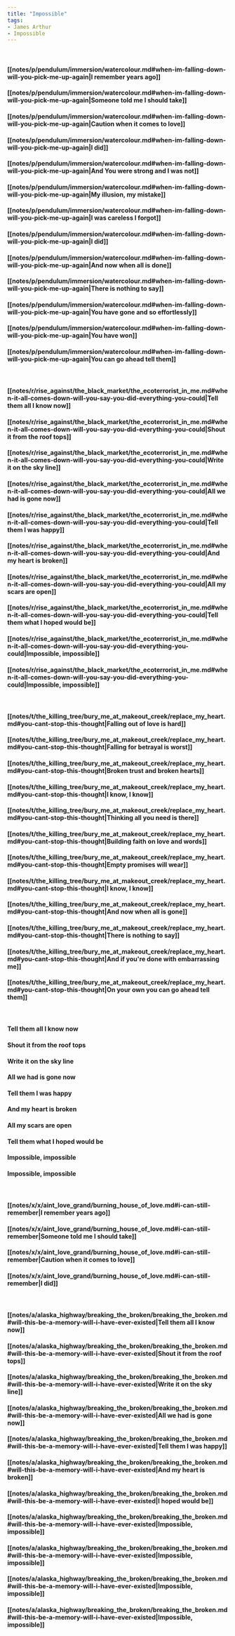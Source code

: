 ```yaml
---
title: "Impossible"
tags:
- James Arthur
- Impossible
---
```

&nbsp;
#### [[notes/p/pendulum/immersion/watercolour.md#when-im-falling-down-will-you-pick-me-up-again|I remember years ago]]
#### [[notes/p/pendulum/immersion/watercolour.md#when-im-falling-down-will-you-pick-me-up-again|Someone told me I should take]]
#### [[notes/p/pendulum/immersion/watercolour.md#when-im-falling-down-will-you-pick-me-up-again|Caution when it comes to love]]
#### [[notes/p/pendulum/immersion/watercolour.md#when-im-falling-down-will-you-pick-me-up-again|I did]]
#### [[notes/p/pendulum/immersion/watercolour.md#when-im-falling-down-will-you-pick-me-up-again|And You were strong and I was not]]
#### [[notes/p/pendulum/immersion/watercolour.md#when-im-falling-down-will-you-pick-me-up-again|My illusion, my mistake]]
#### [[notes/p/pendulum/immersion/watercolour.md#when-im-falling-down-will-you-pick-me-up-again|I was careless I forgot]]
#### [[notes/p/pendulum/immersion/watercolour.md#when-im-falling-down-will-you-pick-me-up-again|I did]]
#### [[notes/p/pendulum/immersion/watercolour.md#when-im-falling-down-will-you-pick-me-up-again|And now when all is done]]
#### [[notes/p/pendulum/immersion/watercolour.md#when-im-falling-down-will-you-pick-me-up-again|There is nothing to say]]
#### [[notes/p/pendulum/immersion/watercolour.md#when-im-falling-down-will-you-pick-me-up-again|You have gone and so effortlessly]]
#### [[notes/p/pendulum/immersion/watercolour.md#when-im-falling-down-will-you-pick-me-up-again|You have won]]
#### [[notes/p/pendulum/immersion/watercolour.md#when-im-falling-down-will-you-pick-me-up-again|You can go ahead tell them]]
&nbsp;
#### [[notes/r/rise_against/the_black_market/the_ecoterrorist_in_me.md#when-it-all-comes-down-will-you-say-you-did-everything-you-could|Tell them all I know now]]
#### [[notes/r/rise_against/the_black_market/the_ecoterrorist_in_me.md#when-it-all-comes-down-will-you-say-you-did-everything-you-could|Shout it from the roof tops]]
#### [[notes/r/rise_against/the_black_market/the_ecoterrorist_in_me.md#when-it-all-comes-down-will-you-say-you-did-everything-you-could|Write it on the sky line]]
#### [[notes/r/rise_against/the_black_market/the_ecoterrorist_in_me.md#when-it-all-comes-down-will-you-say-you-did-everything-you-could|All we had is gone now]]
#### [[notes/r/rise_against/the_black_market/the_ecoterrorist_in_me.md#when-it-all-comes-down-will-you-say-you-did-everything-you-could|Tell them I was happy]]
#### [[notes/r/rise_against/the_black_market/the_ecoterrorist_in_me.md#when-it-all-comes-down-will-you-say-you-did-everything-you-could|And my heart is broken]]
#### [[notes/r/rise_against/the_black_market/the_ecoterrorist_in_me.md#when-it-all-comes-down-will-you-say-you-did-everything-you-could|All my scars are open]]
#### [[notes/r/rise_against/the_black_market/the_ecoterrorist_in_me.md#when-it-all-comes-down-will-you-say-you-did-everything-you-could|Tell them what I hoped would be]]
#### [[notes/r/rise_against/the_black_market/the_ecoterrorist_in_me.md#when-it-all-comes-down-will-you-say-you-did-everything-you-could|Impossible, impossible]]
#### [[notes/r/rise_against/the_black_market/the_ecoterrorist_in_me.md#when-it-all-comes-down-will-you-say-you-did-everything-you-could|Impossible, impossible]]
&nbsp;
#### [[notes/t/the_killing_tree/bury_me_at_makeout_creek/replace_my_heart.md#you-cant-stop-this-thought|Falling out of love is hard]]
#### [[notes/t/the_killing_tree/bury_me_at_makeout_creek/replace_my_heart.md#you-cant-stop-this-thought|Falling for betrayal is worst]]
#### [[notes/t/the_killing_tree/bury_me_at_makeout_creek/replace_my_heart.md#you-cant-stop-this-thought|Broken trust and broken hearts]]
#### [[notes/t/the_killing_tree/bury_me_at_makeout_creek/replace_my_heart.md#you-cant-stop-this-thought|I know, I know]]
#### [[notes/t/the_killing_tree/bury_me_at_makeout_creek/replace_my_heart.md#you-cant-stop-this-thought|Thinking all you need is there]]
#### [[notes/t/the_killing_tree/bury_me_at_makeout_creek/replace_my_heart.md#you-cant-stop-this-thought|Building faith on love and words]]
#### [[notes/t/the_killing_tree/bury_me_at_makeout_creek/replace_my_heart.md#you-cant-stop-this-thought|Empty promises will wear]]
#### [[notes/t/the_killing_tree/bury_me_at_makeout_creek/replace_my_heart.md#you-cant-stop-this-thought|I know, I know]]
#### [[notes/t/the_killing_tree/bury_me_at_makeout_creek/replace_my_heart.md#you-cant-stop-this-thought|And now when all is gone]]
#### [[notes/t/the_killing_tree/bury_me_at_makeout_creek/replace_my_heart.md#you-cant-stop-this-thought|There is nothing to say]]
#### [[notes/t/the_killing_tree/bury_me_at_makeout_creek/replace_my_heart.md#you-cant-stop-this-thought|And if you're done with embarrassing me]]
#### [[notes/t/the_killing_tree/bury_me_at_makeout_creek/replace_my_heart.md#you-cant-stop-this-thought|On your own you can go ahead tell them]]
&nbsp;
#### Tell them all I know now
#### Shout it from the roof tops
#### Write it on the sky line
#### All we had is gone now
#### Tell them I was happy
#### And my heart is broken
#### All my scars are open
#### Tell them what I hoped would be
#### Impossible, impossible
#### Impossible, impossible
&nbsp;
#### [[notes/x/x/aint_love_grand/burning_house_of_love.md#i-can-still-remember|I remember years ago]]
#### [[notes/x/x/aint_love_grand/burning_house_of_love.md#i-can-still-remember|Someone told me I should take]]
#### [[notes/x/x/aint_love_grand/burning_house_of_love.md#i-can-still-remember|Caution when it comes to love]]
#### [[notes/x/x/aint_love_grand/burning_house_of_love.md#i-can-still-remember|I did]]
&nbsp;
#### [[notes/a/alaska_highway/breaking_the_broken/breaking_the_broken.md#will-this-be-a-memory-will-i-have-ever-existed|Tell them all I know now]]
#### [[notes/a/alaska_highway/breaking_the_broken/breaking_the_broken.md#will-this-be-a-memory-will-i-have-ever-existed|Shout it from the roof tops]]
#### [[notes/a/alaska_highway/breaking_the_broken/breaking_the_broken.md#will-this-be-a-memory-will-i-have-ever-existed|Write it on the sky line]]
#### [[notes/a/alaska_highway/breaking_the_broken/breaking_the_broken.md#will-this-be-a-memory-will-i-have-ever-existed|All we had is gone now]]
#### [[notes/a/alaska_highway/breaking_the_broken/breaking_the_broken.md#will-this-be-a-memory-will-i-have-ever-existed|Tell them I was happy]]
#### [[notes/a/alaska_highway/breaking_the_broken/breaking_the_broken.md#will-this-be-a-memory-will-i-have-ever-existed|And my heart is broken]]
#### [[notes/a/alaska_highway/breaking_the_broken/breaking_the_broken.md#will-this-be-a-memory-will-i-have-ever-existed|I hoped would be]]
#### [[notes/a/alaska_highway/breaking_the_broken/breaking_the_broken.md#will-this-be-a-memory-will-i-have-ever-existed|Impossible, impossible]]
#### [[notes/a/alaska_highway/breaking_the_broken/breaking_the_broken.md#will-this-be-a-memory-will-i-have-ever-existed|Impossible, impossible]]
#### [[notes/a/alaska_highway/breaking_the_broken/breaking_the_broken.md#will-this-be-a-memory-will-i-have-ever-existed|Impossible, impossible]]
#### [[notes/a/alaska_highway/breaking_the_broken/breaking_the_broken.md#will-this-be-a-memory-will-i-have-ever-existed|Impossible, impossible]]
